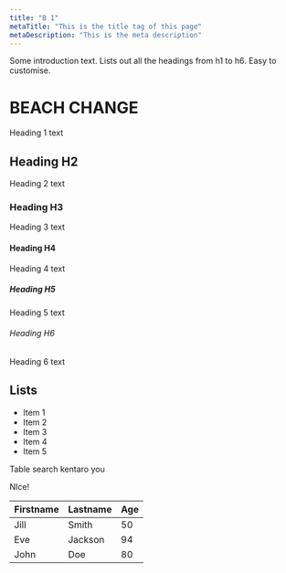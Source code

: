 ```yaml
---
title: "B 1"
metaTitle: "This is the title tag of this page"
metaDescription: "This is the meta description"
---
```


Some introduction text. Lists out all the headings from h1 to h6. Easy to customise.

# BEACH CHANGE
Heading 1 text

## Heading H2
Heading 2 text

### Heading H3
Heading 3 text

#### Heading H4
Heading 4 text

##### Heading H5
Heading 5 text

###### Heading H6
Heading 6 text

## Lists
- Item 1
- Item 2
- Item 3
- Item 4
- Item 5

Table search kentaro you

NIce!


|Firstname|Lastname|Age|
|--- |--- |--- |
|Jill|Smith|50|
|Eve|Jackson|94|
|John|Doe|80|


 